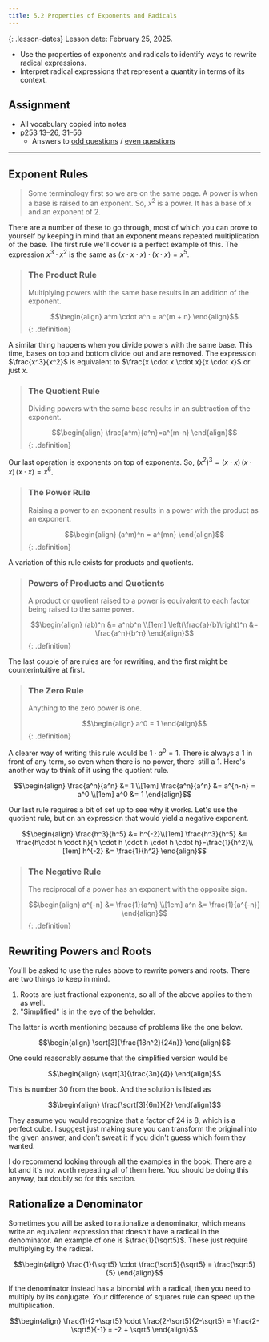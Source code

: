 ```yaml
---
title: 5.2 Properties of Exponents and Radicals
---
```


{: .lesson-dates}
Lesson date: February 25, 2025.

- Use the properties of exponents and radicals to identify ways to rewrite radical expressions.
- Interpret radical expressions that represent a quantity in terms of its context.

## Assignment

- All vocabulary copied into notes
- p253 13–26, 31–56
  - Answers to [odd questions]({{site.baseurl}}/misc/alg2-odd-answers.pdf) / [even questions]({{site.baseurl}}/misc/alg2-even-answers.pdf)

---

## Exponent Rules

> Some terminology first so we are on the same page. A power is when a base is raised to an exponent. So, $x^2$ is a power. It has a base of $x$ and an exponent of $2$.

There are a number of these to go through, most of which you can prove to yourself by keeping in mind that an exponent means repeated multiplication of the base. The first rule we'll cover is a perfect example of this. The expression $x^3 \cdot x^2$ is the same as $(x \cdot x \cdot x)\cdot(x \cdot x)=x^5$.

> ### The Product Rule
>
> Multiplying powers with the same base results in an addition of the exponent.
>
> $$\begin{align}
> a^m \cdot a^n = a^{m + n}
> \end{align}$$
{: .definition}

A similar thing happens when you divide powers with the same base. This time, bases on top and bottom divide out and are removed. The expression $\frac{x^3}{x^2}$ is equivalent to $\frac{x \cdot x \cdot x}{x \cdot x}$ or just $x$.

> ### The Quotient Rule
>
> Dividing powers with the same base results in an subtraction of the exponent.
>
> $$\begin{align}
> \frac{a^m}{a^n}=a^{m-n}
> \end{align}$$
{: .definition}

Our last operation is exponents on top of exponents. So, $(x^2)^3 = (x \cdot x)\, (x \cdot x)\, (x \cdot x) = x^6$.

> ### The Power Rule
>
> Raising a power to an exponent results in a power with the product as an exponent.
>
> $$\begin{align}
> (a^m)^n = a^{mn}
> \end{align}$$
{: .definition}

A variation of this rule exists for products and quotients.

> ### Powers of Products and Quotients
>
> A product or quotient raised to a power is equivalent to each factor being raised to the same power.
>
> $$\begin{align}
> (ab)^n &= a^nb^n \\[1em]
> \left(\frac{a}{b}\right)^n &= \frac{a^n}{b^n}
> \end{align}$$
{: .definition}

The last couple of are rules are for rewriting, and the first might be counterintuitive at first.

> ### The Zero Rule
>
> Anything to the zero power is one.
>
> $$\begin{align}
> a^0 = 1
> \end{align}$$
{: .definition}

A clearer way of writing this rule would be $1\cdot a^0 = 1$. There is always a $1$ in front of any term, so even when there is no power, there' still a $1$. Here's another way to think of it using the quotient rule.

$$\begin{align}
\frac{a^n}{a^n} &= 1 \\[1em]
\frac{a^n}{a^n} &= a^{n-n} = a^0 \\[1em]
a^0 &= 1
\end{align}$$

Our last rule requires a bit of set up to see why it works. Let's use the quotient rule, but on an expression that would yield a negative exponent.

$$\begin{align}
\frac{h^3}{h^5} &= h^{-2}\\[1em]
\frac{h^3}{h^5} &= \frac{h\cdot h \cdot h}{h \cdot h \cdot h \cdot h \cdot h}=\frac{1}{h^2}\\[1em]
h^{-2} &= \frac{1}{h^2}
\end{align}$$

> ### The Negative Rule
>
> The reciprocal of a power has an exponent with the opposite sign.
>
> $$\begin{align}
> a^{-n} &= \frac{1}{a^n} \\[1em]
> a^n    &= \frac{1}{a^{-n}}
> \end{align}$$
{: .definition}

## Rewriting Powers and Roots

You'll be asked to use the rules above to rewrite powers and roots. There are two things to keep in mind.

1. Roots are just fractional exponents, so all of the above applies to them as well.
2. "Simplified" is in the eye of the beholder.

The latter is worth mentioning because of problems like the one below.

$$\begin{align}
\sqrt[3]{\frac{18n^2}{24n}}
\end{align}$$

One could reasonably assume that the simplified version would be

$$\begin{align}
\sqrt[3]{\frac{3n}{4}}
\end{align}$$

This is number 30 from the book. And the solution is listed as

$$\begin{align}
\frac{\sqrt[3]{6n}}{2}
\end{align}$$

They assume you would recognize that a factor of $24$ is $8$, which is a perfect cube. I suggest just making sure you can transform the original into the given answer, and don't sweat it if you didn't guess which form they wanted.

I do recommend looking through all the examples in the book. There are a lot and it's not worth repeating all of them here. You should be doing this anyway, but doubly so for this section.

## Rationalize a Denominator

Sometimes you will be asked to rationalize a denominator, which means write an equivalent expression that doesn't have a radical in the denominator. An example of one is $\frac{1}{\sqrt5}$. These just require multiplying by the radical.

$$\begin{align}
\frac{1}{\sqrt5} \cdot \frac{\sqrt5}{\sqrt5} = \frac{\sqrt5}{5}
\end{align}$$

If the denominator instead has a binomial with a radical, then you need to multiply by its conjugate. Your difference of squares rule can speed up the multiplication.

$$\begin{align}
\frac{1}{2+\sqrt5} \cdot \frac{2-\sqrt5}{2-\sqrt5} = \frac{2-\sqrt5}{-1} = -2 + \sqrt5
\end{align}$$
